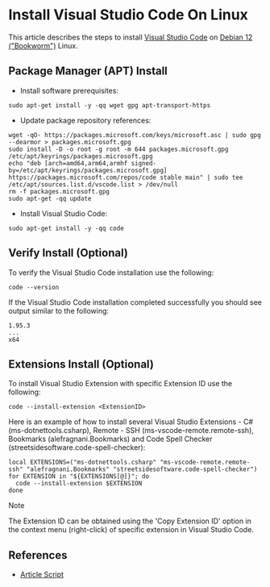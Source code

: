 # Install Visual Studio Code On Linux

This article describes the steps to install [Visual Studio Code](https://code.visualstudio.com/) on [Debian 12 ("Bookworm")](https://www.debian.org/) Linux.

## Package Manager (APT) Install

* Install software prerequisites:

```sudo apt-get install -y -qq wget gpg apt-transport-https```

* Update package repository references:

```
wget -qO- https://packages.microsoft.com/keys/microsoft.asc | sudo gpg --dearmor > packages.microsoft.gpg
sudo install -D -o root -g root -m 644 packages.microsoft.gpg /etc/apt/keyrings/packages.microsoft.gpg
echo "deb [arch=amd64,arm64,armhf signed-by=/etc/apt/keyrings/packages.microsoft.gpg] https://packages.microsoft.com/repos/code stable main" | sudo tee /etc/apt/sources.list.d/vscode.list > /dev/null
rm -f packages.microsoft.gpg
sudo apt-get -qq update
```

* Install Visual Studio Code:

```sudo apt-get install -y -qq code```

## Verify Install (Optional)

To verify the Visual Studio Code installation use the following:

```
code --version
```

If the Visual Studio Code installation completed successfully you should see output similar to the following:

```
1.95.3
...
x64
```

## Extensions Install (Optional)

To install Visual Studio Extension with specific Extension ID use the following:

```
code --install-extension <ExtensionID>
```

Here is an example of how to install several Visual Studio Extensions - C# (ms-dotnettools.csharp), Remote - SSH (ms-vscode-remote.remote-ssh), Bookmarks (alefragnani.Bookmarks) and Code Spell Checker (streetsidesoftware.code-spell-checker):

```
local EXTENSIONS=("ms-dotnettools.csharp" "ms-vscode-remote.remote-ssh" "alefragnani.Bookmarks" "streetsidesoftware.code-spell-checker")
for EXTENSION in "${EXTENSIONS[@]}"; do
  code --install-extension $EXTENSION
done
```

> [!NOTE]
> The Extension ID can be obtained using the 'Copy Extension ID' option in the context menu (right-click) of specific extension in Visual Studio Code.

## References

* [Article Script](/Resources/Scripts/Install%20Visual%20Studio%20Code%20On%20Linux.sh)

<!--- Category: .NET Prerequisites, Tags: .NET, .NET Core, Visual Studio Code, Linux --->